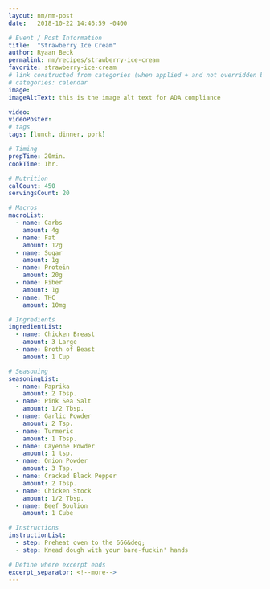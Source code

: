 ```yaml
---
layout: nm/nm-post
date:   2018-10-22 14:46:59 -0400

# Event / Post Information
title:  "Strawberry Ice Cream"
author: Ryaan Beck
permalink: nm/recipes/strawberry-ice-cream
favorite: strawberry-ice-cream
# link constructed from categories (when applied + and not overridden by permalink)
# categories: calendar
image:
imageAltText: this is the image alt text for ADA compliance

video:
videoPoster:
# tags
tags: [lunch, dinner, pork]

# Timing
prepTime: 20min.
cookTime: 1hr.

# Nutrition
calCount: 450
servingsCount: 20

# Macros
macroList:
  - name: Carbs
    amount: 4g
  - name: Fat
    amount: 12g
  - name: Sugar
    amount: 1g
  - name: Protein
    amount: 20g
  - name: Fiber
    amount: 1g
  - name: THC
    amount: 10mg

# Ingredients
ingredientList:
  - name: Chicken Breast
    amount: 3 Large
  - name: Broth of Beast
    amount: 1 Cup

# Seasoning
seasoningList:
  - name: Paprika
    amount: 2 Tbsp.
  - name: Pink Sea Salt
    amount: 1/2 Tbsp.
  - name: Garlic Powder
    amount: 2 Tsp.
  - name: Turmeric
    amount: 1 Tbsp.
  - name: Cayenne Powder
    amount: 1 tsp.
  - name: Onion Powder
    amount: 3 Tsp.
  - name: Cracked Black Pepper
    amount: 2 Tbsp.
  - name: Chicken Stock
    amount: 1/2 Tbsp.
  - name: Beef Boulion
    amount: 1 Cube

# Instructions
instructionList:
  - step: Preheat oven to the 666&deg;
  - step: Knead dough with your bare-fuckin' hands

# Define where excerpt ends
excerpt_separator: <!--more-->
---
```

